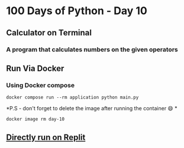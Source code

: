 # 100 Days of Python - Day 10

## Calculator on Terminal

### A program that calculates numbers on the given operators

## Run Via Docker

### Using Docker compose

`docker compose run --rm application python main.py`

*P.S - don't forget to delete the image after running the container :smile: *

`docker image rm day-10`


## [Directly run on Replit](https://replit.com/@syaseendev/Day-10-Calculator)